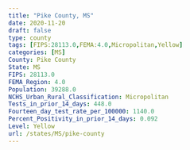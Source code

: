 ```yaml
---
title: "Pike County, MS"
date: 2020-11-20
draft: false
type: county
tags: [FIPS:28113.0,FEMA:4.0,Micropolitan,Yellow]
categories: [MS]
County: Pike County
State: MS
FIPS: 28113.0
FEMA_Region: 4.0
Population: 39288.0
NCHS_Urban_Rural_Classification: Micropolitan
Tests_in_prior_14_days: 448.0
Fourteen_day_test_rate_per_100000: 1140.0
Percent_Positivity_in_prior_14_days: 0.092
Level: Yellow
url: /states/MS/pike-county
---
```



